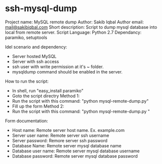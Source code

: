 # ssh-mysql-dump

Project name: MySQL remote dump 
Author: Sakib Iqbal 
Author email: mail@sakibiqbal.com 
Short description: Script to dump mysql database into local from remote server. 
Script Language: Python 2.7 
Dependancy: paramiko, setuptools 

Idel scenario and dependency:
 - Server hosted MySQL
 - Server with ssh access
 - ssh user with write permission at it's ~ folder.
 - mysqldump command should be enabled in the server.

How to run the script:
 - In shell, run "easy_install paramiko"
 - Goto the script directry
 Method 1:
 - Run the script with this command: "python mysql-remote-dump.py"
 - Fill up the form
 Method 2:
 - Run the script with this command: "python mysql-remote-dump.py <host> <host user> <host password> <DB name> <DB user> <DB pass>"
 
Form documentation:
 - Host name: Remote server host name. Ex. example.com
 - Server user name: Remote server ssh username
 - Server password: Remore server ssh password
 - Database Name: Remote server mysql database name
 - Database user name: Remote server mysql database username
 - Database password: Remote server mysql database password
